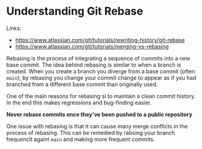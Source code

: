 # Understanding Git Rebase

Links:
- https://www.atlassian.com/git/tutorials/rewriting-history/git-rebase
- https://www.atlassian.com/git/tutorials/merging-vs-rebasing

Rebasing is the process of integrating a sequence of commits into a new base commit. The idea behind rebasing is similar to when a branch is created. When you create a branch you diverge from a base commit (often `main`); by rebasing you change your commit change to appear as if you had branched from a different base commit than originally used.

One of the main reasons for rebasing si to maintain a clean commit history. In the end this makes regressions and bug-finding easier.

__Never rebase commits once they've been pushed to a public repository__

One issue with rebasing is that it can cause many merge conflicts in the process of rebasing. This can be remedied by rabsing your branch frequenclt againt `main` and making more frequent commits. 
